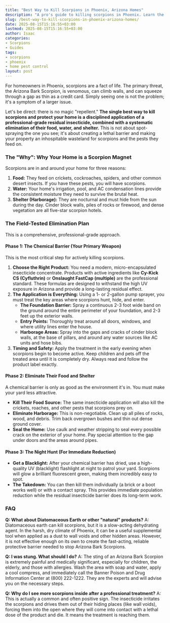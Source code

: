 ```yaml
---
title: "Best Way to Kill Scorpions in Phoenix, Arizona Homes"
description: "A pro's guide to killing scorpions in Phoenix. Learn the most effective insecticides, the critical areas you must treat, and the essential safety measures for your family."
slug: /best-way-to-kill-scorpions-in-phoenix-arizona-homes/
date: 2025-08-15T15:16:55+03:00
lastmod: 2025-08-15T15:16:55+03:00
author: Isaac
categories:
- Scorpions
- Guides
tags:
- scorpions
- phoenix
- home pest control
layout: post
---
```

For homeowners in Phoenix, scorpions are a fact of life. The primary threat, the Arizona Bark Scorpion, is venomous, can climb walls, and can squeeze through a gap as thin as a credit card. Simply seeing one is not the problem; it's a symptom of a larger issue.

Let's be direct: there is no magic "repellent." **The single best way to kill scorpions and protect your home is a disciplined application of a professional-grade residual insecticide, combined with a systematic elimination of their food, water, and shelter.** This is not about spot-spraying the one you see; it's about creating a lethal barrier and making your property an inhospitable wasteland for scorpions and the pests they feed on.

### The "Why": Why Your Home is a Scorpion Magnet

Scorpions are in and around your home for three reasons:

1.  **Food:** They feed on crickets, cockroaches, spiders, and other common desert insects. If you have these pests, you will have scorpions.
2.  **Water:** Your home's irrigation, pool, and AC condensation lines provide the consistent moisture they need to survive the brutal heat.
3.  **Shelter (Harborage):** They are nocturnal and must hide from the sun during the day. Cinder block walls, piles of rocks or firewood, and dense vegetation are all five-star scorpion hotels.

### The Field-Tested Elimination Plan

This is a comprehensive, professional-grade approach.

#### Phase 1: The Chemical Barrier (Your Primary Weapon)

This is the most critical step for actively killing scorpions.

1.  **Choose the Right Product:** You need a modern, micro-encapsulated insecticide concentrate. Products with active ingredients like **Cy-Kick CS (Cyfluthrin)** or **Onslaught FastCap (multiple)** are the professional standard. These formulas are designed to withstand the high UV exposure in Arizona and provide a long-lasting residual effect.
2.  **The Application is Everything:** Using a 1- or 2-gallon pump sprayer, you must treat the key areas where scorpions hunt, hide, and enter.
    *   **The Foundation Barrier:** Spray a continuous 2-3 foot wide band on the ground around the entire perimeter of your foundation, and 2-3 feet up the exterior walls.
    *   **Entry Points:** Thoroughly treat around all doors, windows, and where utility lines enter the house.
    *   **Harborage Areas:** Spray into the gaps and cracks of cinder block walls, at the base of pillars, and around any water sources like AC units and hose bibs.
3.  **Timing and Safety:** Apply the treatment in the early evening when scorpions begin to become active. Keep children and pets off the treated area until it is completely dry. Always read and follow the product label exactly.

#### Phase 2: Eliminate Their Food and Shelter

A chemical barrier is only as good as the environment it's in. You must make your yard less attractive.

*   **Kill Their Food Source:** The same insecticide application will also kill the crickets, roaches, and other pests that scorpions prey on.
*   **Eliminate Harborage:** This is non-negotiable. Clean up all piles of rocks, wood, and debris. Trim back overgrown bushes and thin out dense ground cover.
*   **Seal the Home:** Use caulk and weather stripping to seal every possible crack on the exterior of your home. Pay special attention to the gap under doors and the areas around pipes.

#### Phase 3: The Night Hunt (For Immediate Reduction)

*   **Get a Blacklight:** After your chemical barrier has dried, use a high-quality UV (blacklight) flashlight at night to patrol your yard. Scorpions will glow a brilliant fluorescent green, making them incredibly easy to spot.
*   **The Takedown:** You can then kill them individually (a brick or a boot works well) or with a contact spray. This provides immediate population reduction while the residual insecticide barrier does its long-term work.

### FAQ

**Q: What about Diatomaceous Earth or other "natural" products?**
A: Diatomaceous earth can kill scorpions, but it is a slow-acting dehydrating agent. In the harsh, dry climate of Phoenix, it can be a useful supplemental tool when applied as a dust to wall voids and other hidden areas. However, it is not effective enough on its own to create the fast-acting, reliable protective barrier needed to stop Arizona Bark Scorpions.

**Q: I was stung. What should I do?**
A: The sting of an Arizona Bark Scorpion is extremely painful and medically significant, especially for children, the elderly, and those with allergies. Wash the area with soap and water, apply a cool compress, and immediately call the Banner Poison and Drug Information Center at (800) 222-1222. They are the experts and will advise you on the necessary steps.

**Q: Why do I see more scorpions inside after a professional treatment?**
A: This is actually a common and often positive sign. The insecticide irritates the scorpions and drives them out of their hiding places (like wall voids), forcing them into the open where they will come into contact with a lethal dose of the product and die. It means the treatment is reaching them.
